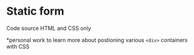 
# Static form

Code source HTML and CSS only

*personal work to learn more about postioning various `<div>` containers with CSS
